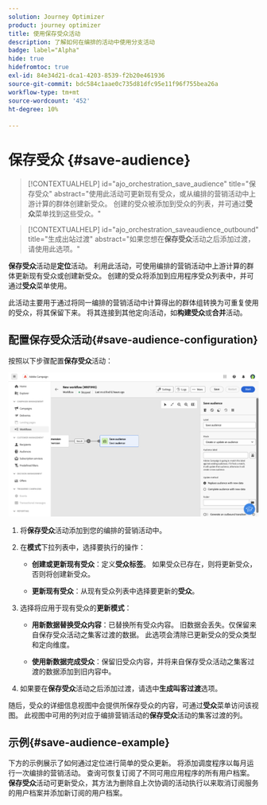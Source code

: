 ```yaml
---
solution: Journey Optimizer
product: journey optimizer
title: 使用保存受众活动
description: 了解如何在编排的活动中使用分支活动
badge: label="Alpha"
hide: true
hidefromtoc: true
exl-id: 84e34d21-dca1-4203-8539-f2b20e461936
source-git-commit: bdc584c1aae0c735d81dfc95e11f96f755bea26a
workflow-type: tm+mt
source-wordcount: '452'
ht-degree: 10%

---
```


# 保存受众 {#save-audience}

>[!CONTEXTUALHELP]
>id="ajo_orchestration_save_audience"
>title="保存受众"
>abstract="使用此活动可更新现有受众，或从编排的营销活动中上游计算的群体创建新受众。 创建的受众被添加到受众的列表，并可通过&#x200B;**受众**&#x200B;菜单找到这些受众。"

>[!CONTEXTUALHELP]
>id="ajo_orchestration_saveaudience_outbound"
>title="生成出站过渡"
>abstract="如果您想在&#x200B;**保存受众**&#x200B;活动之后添加过渡，请使用此选项。"

**保存受众**&#x200B;活动是&#x200B;**定位**&#x200B;活动。 利用此活动，可使用编排的营销活动中上游计算的群体更新现有受众或创建新受众。 创建的受众将添加到应用程序受众列表中，并可通过&#x200B;**受众**&#x200B;菜单使用。

此活动主要用于通过将同一编排的营销活动中计算得出的群体组转换为可重复使用的受众，将其保留下来。 将其连接到其他定向活动，如&#x200B;**构建受众**&#x200B;或&#x200B;**合并**&#x200B;活动。

## 配置保存受众活动{#save-audience-configuration}

按照以下步骤配置&#x200B;**保存受众**&#x200B;活动：

![](../assets/workflow-save-audience.png)

1. 将&#x200B;**保存受众**&#x200B;活动添加到您的编排的营销活动中。

1. 在&#x200B;**模式**&#x200B;下拉列表中，选择要执行的操作：

   * **创建或更新现有受众**：定义&#x200B;**受众标签**。 如果受众已存在，则将更新受众，否则将创建新受众。

   * **更新现有受众**：从现有受众列表中选择要更新的&#x200B;**受众**。

1. 选择将应用于现有受众的&#x200B;**更新模式**：

   * **用新数据替换受众内容**：已替换所有受众内容。 旧数据会丢失。仅保留来自保存受众活动之集客过渡的数据。 此选项会清除已更新受众的受众类型和定向维度。

   * **使用新数据完成受众**：保留旧受众内容，并将来自保存受众活动之集客过渡的数据添加到旧内容中。

1. 如果要在&#x200B;**保存受众**&#x200B;活动之后添加过渡，请选中&#x200B;**生成叫客过渡**&#x200B;选项。

随后，受众的详细信息视图中会提供所保存受众的内容，可通过&#x200B;**受众**&#x200B;菜单访问该视图。 此视图中可用的列对应于编排营销活动的&#x200B;**保存受众**&#x200B;活动的集客过渡的列。


## 示例{#save-audience-example}

下方的示例展示了如何通过定位进行简单的受众更新。 将添加调度程序以每月运行一次编排的营销活动。 查询可恢复订阅了不同可用应用程序的所有用户档案。 **保存受众**&#x200B;活动可更新受众，其方法为删除自上次协调的活动执行以来取消订阅服务的用户档案并添加新订阅的用户档案。
